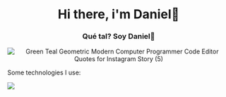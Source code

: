 <h1 align="center"> Hi there, i'm Daniel👋 </h1>
<h3 align="center"> Qué tal? Soy Daniel👋 </h3>
<p align="center">
  <img src="https://github.com/user-attachments/assets/3c81b002-a4fe-4691-a4d4-34de2f769138" alt="Green Teal Geometric Modern Computer Programmer Code Editor Quotes for Instagram Story (5)">
</p>

Some technologies I use:

<img src="{https://img.shields.io/badge/.NET-512BD4?style=for-the-badge&logo=dotnet&logoColor=white}" />


